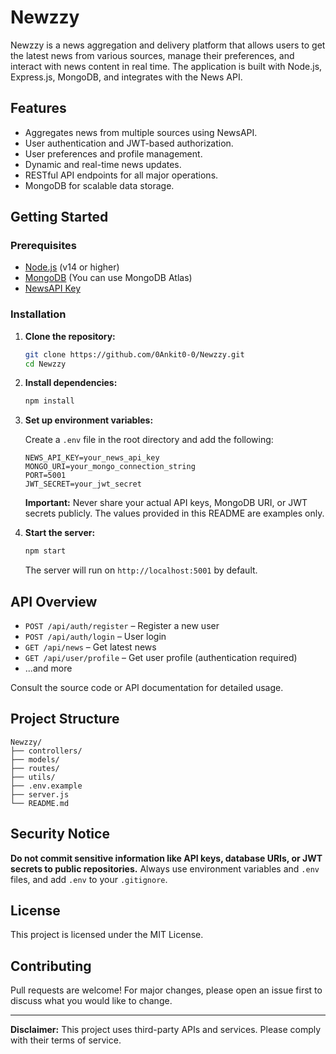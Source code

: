 # Newzzy

Newzzy is a news aggregation and delivery platform that allows users to get the latest news from various sources, manage their preferences, and interact with news content in real time. The application is built with Node.js, Express.js, MongoDB, and integrates with the News API.

## Features

- Aggregates news from multiple sources using NewsAPI.
- User authentication and JWT-based authorization.
- User preferences and profile management.
- Dynamic and real-time news updates.
- RESTful API endpoints for all major operations.
- MongoDB for scalable data storage.

## Getting Started

### Prerequisites

- [Node.js](https://nodejs.org/) (v14 or higher)
- [MongoDB](https://www.mongodb.com/) (You can use MongoDB Atlas)
- [NewsAPI Key](https://newsapi.org/)

### Installation

1. **Clone the repository:**
   ```bash
   git clone https://github.com/0Ankit0-0/Newzzy.git
   cd Newzzy
   ```

2. **Install dependencies:**
   ```bash
   npm install
   ```

3. **Set up environment variables:**

   Create a `.env` file in the root directory and add the following:

   ```
   NEWS_API_KEY=your_news_api_key
   MONGO_URI=your_mongo_connection_string
   PORT=5001
   JWT_SECRET=your_jwt_secret
   ```

   **Important:** Never share your actual API keys, MongoDB URI, or JWT secrets publicly. The values provided in this README are examples only.

4. **Start the server:**
   ```bash
   npm start
   ```

   The server will run on `http://localhost:5001` by default.

## API Overview

- `POST /api/auth/register` – Register a new user
- `POST /api/auth/login` – User login
- `GET /api/news` – Get latest news
- `GET /api/user/profile` – Get user profile (authentication required)
- ...and more

Consult the source code or API documentation for detailed usage.

## Project Structure

```
Newzzy/
├── controllers/
├── models/
├── routes/
├── utils/
├── .env.example
├── server.js
└── README.md
```

## Security Notice

**Do not commit sensitive information like API keys, database URIs, or JWT secrets to public repositories.** Always use environment variables and `.env` files, and add `.env` to your `.gitignore`.

## License

This project is licensed under the MIT License.

## Contributing

Pull requests are welcome! For major changes, please open an issue first to discuss what you would like to change.

---

**Disclaimer:** This project uses third-party APIs and services. Please comply with their terms of service.


